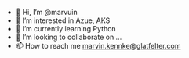 - 👋 Hi, I’m @marvuin
- 👀 I’m interested in Azue, AKS
- 🌱 I’m currently learning Python
- 💞️ I’m looking to collaborate on ...
- 📫 How to reach me marvin.kennke@glatfelter.com

<!---
marvuin/marvuin is a ✨ special ✨ repository because its `README.md` (this file) appears on your GitHub profile.
You can click the Preview link to take a look at your changes.
--->
